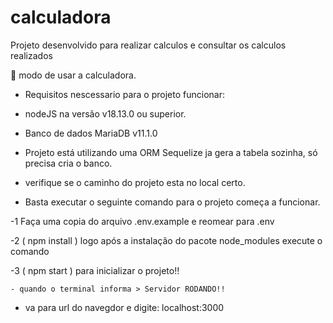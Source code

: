 # calculadora

Projeto desenvolvido para realizar calculos e consultar os calculos realizados


🚀 modo de usar a calculadora. 

- Requisitos nescessario para o projeto funcionar:

- nodeJS na versão  v18.13.0 ou superior.

- Banco de dados MariaDB v11.1.0

- Projeto está utilizando uma ORM Sequelize ja gera a tabela sozinha, só precisa cria o banco.

- verifique se o caminho do projeto esta no local certo. 

- Basta executar o seguinte comando para o projeto começa a funcionar. 
 
-1 Faça uma copia do arquivo .env.example e reomear para .env

-2 ( npm install ) logo após a instalação do pacote node_modules execute o comando  

-3 ( npm start ) para inicializar o projeto!! 

    - quando o terminal informa > Servidor RODANDO!!

- va para url do navegdor e digite: localhost:3000 







